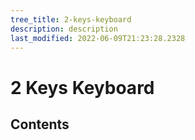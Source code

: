 ```yaml
---
tree_title: 2-keys-keyboard
description: description
last_modified: 2022-06-09T21:23:28.2328
---
```


# 2 Keys Keyboard

## Contents
